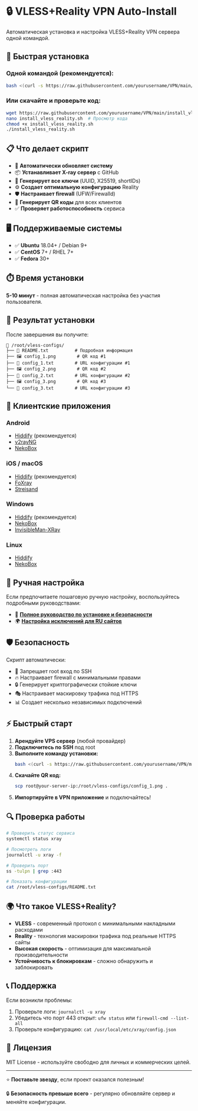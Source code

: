 # 🔒 VLESS+Reality VPN Auto-Install

Автоматическая установка и настройка VLESS+Reality VPN сервера одной командой.

## 🚀 Быстрая установка

### Одной командой (рекомендуется):

```bash
bash <(curl -s https://raw.githubusercontent.com/yourusername/VPN/main/install_vless_reality.sh)
```

### Или скачайте и проверьте код:

```bash
wget https://raw.githubusercontent.com/yourusername/VPN/main/install_vless_reality.sh
nano install_vless_reality.sh  # Просмотр кода
chmod +x install_vless_reality.sh
./install_vless_reality.sh
```

## 📋 Что делает скрипт

- 🔄 **Автоматически обновляет систему**
- 📦 **Устанавливает X-ray сервер** с GitHub
- 🔑 **Генерирует все ключи** (UUID, X25519, shortIDs)
- ⚙️ **Создает оптимальную конфигурацию** Reality
- 🛡️ **Настраивает firewall** (UFW/Firewalld)
- 📱 **Генерирует QR коды** для всех клиентов
- ✅ **Проверяет работоспособность** сервиса

## 🖥️ Поддерживаемые системы

- ✅ **Ubuntu** 18.04+ / Debian 9+
- ✅ **CentOS** 7+ / RHEL 7+
- ✅ **Fedora** 30+

## ⏱️ Время установки

**5-10 минут** - полная автоматическая настройка без участия пользователя.

## 📱 Результат установки

После завершения вы получите:

```
📂 /root/vless-configs/
├── 📄 README.txt          # Подробная информация
├── 🖼️ config_1.png        # QR код #1
├── 📝 config_1.txt        # URL конфигурации #1  
├── 🖼️ config_2.png        # QR код #2
├── 📝 config_2.txt        # URL конфигурации #2
├── 🖼️ config_3.png        # QR код #3
└── 📝 config_3.txt        # URL конфигурации #3
```

## 📲 Клиентские приложения

### Android
- [Hiddify](https://github.com/hiddify/hiddify-next) (рекомендуется)
- [v2rayNG](https://github.com/2dust/v2rayNG)
- [NekoBox](https://github.com/MatsuriDayo/NekoBoxForAndroid)

### iOS / macOS
- [Hiddify](https://apps.apple.com/app/hiddify/id6596777532) (рекомендуется)
- [FoXray](https://apps.apple.com/app/foxray/id6448898396)
- [Streisand](https://apps.apple.com/app/streisand/id6450128312)

### Windows
- [Hiddify](https://github.com/hiddify/hiddify-next) (рекомендуется)
- [NekoBox](https://github.com/MatsuriDayo/NekoBoxForPC)
- [InvisibleMan-XRay](https://github.com/InvisibleManVPN/InvisibleMan-XRayClient)

### Linux
- [Hiddify](https://github.com/hiddify/hiddify-next)
- [NekoBox](https://github.com/MatsuriDayo/NekoBoxForPC)

## 🔧 Ручная настройка

Если предпочитаете пошаговую ручную настройку, воспользуйтесь подробными руководствами:

- 📖 [**Полное руководство по установке и безопасности**](Instruction/server_security_guide.html)
- 🌍 [**Настройка исключений для RU сайтов**](Instruction/vpn_ru_geosite_exclusions.html)

## 🛡️ Безопасность

Скрипт автоматически:
- 🚫 Запрещает root вход по SSH
- 🔥 Настраивает firewall с минимальными правами
- 🔒 Генерирует криптографически стойкие ключи
- 🎭 Настраивает маскировку трафика под HTTPS
- 📊 Создает несколько независимых подключений

## ⚡ Быстрый старт

1. **Арендуйте VPS сервер** (любой провайдер)
2. **Подключитесь по SSH** под root
3. **Выполните команду установки:**
   ```bash
   bash <(curl -s https://raw.githubusercontent.com/yourusername/VPN/main/install_vless_reality.sh)
   ```
4. **Скачайте QR код:**
   ```bash
   scp root@your-server-ip:/root/vless-configs/config_1.png .
   ```
5. **Импортируйте в VPN приложение** и подключайтесь!

## 🔍 Проверка работы

```bash
# Проверить статус сервиса
systemctl status xray

# Посмотреть логи
journalctl -u xray -f

# Проверить порт
ss -tulpn | grep :443

# Показать конфигурации
cat /root/vless-configs/README.txt
```

## 🌍 Что такое VLESS+Reality?

- **VLESS** - современный протокол с минимальными накладными расходами
- **Reality** - технология маскировки трафика под реальные HTTPS сайты
- **Высокая скорость** - оптимизация для максимальной производительности
- **Устойчивость к блокировкам** - сложно обнаружить и заблокировать

## 📞 Поддержка

Если возникли проблемы:

1. Проверьте логи: `journalctl -u xray`
2. Убедитесь что порт 443 открыт: `ufw status` или `firewall-cmd --list-all`
3. Проверьте конфигурацию: `cat /usr/local/etc/xray/config.json`

## 📄 Лицензия

MIT License - используйте свободно для личных и коммерческих целей.

---

⭐ **Поставьте звезду**, если проект оказался полезным!

🔒 **Безопасность превыше всего** - регулярно обновляйте сервер и меняйте конфигурации.
